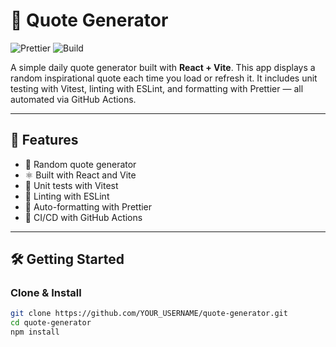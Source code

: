 # 📜 Quote Generator

![Prettier](https://img.shields.io/badge/code_style-prettier-ff69b4?logo=prettier&style=flat-square)
![Build](https://github.com/YOUR_USERNAME/quote-generator/actions/workflows/test.yml/badge.svg)

A simple daily quote generator built with **React + Vite**. This app displays a random inspirational quote each time you load or refresh it. It includes unit testing with Vitest, linting with ESLint, and formatting with Prettier — all automated via GitHub Actions.

---

## 🚀 Features

- 🎯 Random quote generator
- ⚛️ Built with React and Vite
- 🧪 Unit tests with Vitest
- 🧹 Linting with ESLint
- 💅 Auto-formatting with Prettier
- 🤖 CI/CD with GitHub Actions

---

## 🛠️ Getting Started

### Clone & Install

```bash
git clone https://github.com/YOUR_USERNAME/quote-generator.git
cd quote-generator
npm install
```
